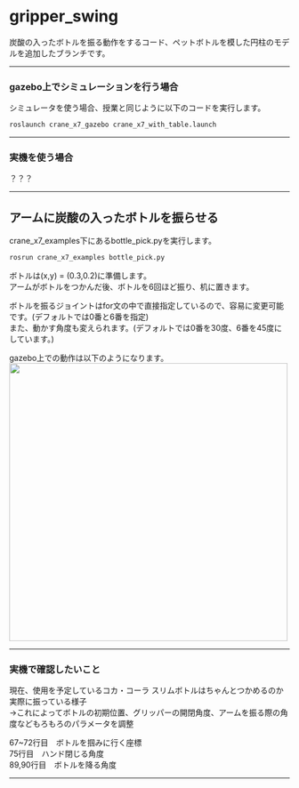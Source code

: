 # gripper_swing  
  
炭酸の入ったボトルを振る動作をするコード、ペットボトルを模した円柱のモデルを追加したブランチです。  
  
---

###  gazebo上でシミュレーションを行う場合
  
シミュレータを使う場合、授業と同じように以下のコードを実行します。  

```sh
roslaunch crane_x7_gazebo crane_x7_with_table.launch
```  
---

###  実機を使う場合  
  ？？？

---

   
## アームに炭酸の入ったボトルを振らせる  
  
crane_x7_examples下にあるbottle_pick.pyを実行します。  
  
```sh
rosrun crane_x7_examples bottle_pick.py 
```  
  
ボトルは(x,y) = (0.3,0.2)に準備します。  
アームがボトルをつかんだ後、ボトルを6回ほど振り、机に置きます。  
  
ボトルを振るジョイントはfor文の中で直接指定しているので、容易に変更可能です。(デフォルトでは0番と6番を指定)  
また、動かす角度も変えられます。(デフォルトでは0番を30度、6番を45度にしています。)  

gazebo上での動作は以下のようになります。  
<img src=https://github.com/robotcreating2020-1/images/blob/master/simplescreenrecorder-2020-11-02_21.42.24.gif width=500px />  

---
  
  
###  実機で確認したいこと
現在、使用を予定しているコカ・コーラ スリムボトルはちゃんとつかめるのか  
実際に振っている様子  
 →これによってボトルの初期位置、グリッパーの開閉角度、アームを振る際の角度などもろもろのパラメータを調整  
 
 67~72行目　ボトルを掴みに行く座標  
 75行目　ハンド閉じる角度  
 89,90行目　ボトルを降る角度  

---
